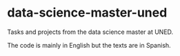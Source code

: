 # data-science-master-uned
Tasks and projects from the data science master at UNED.

The code is mainly in English but the texts are in Spanish.
